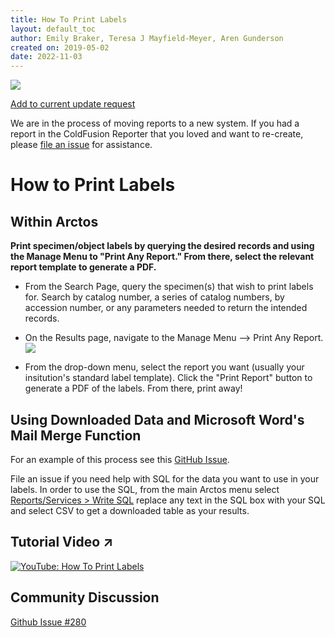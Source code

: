 ```yaml
---
title: How To Print Labels
layout: default_toc
author: Emily Braker, Teresa J Mayfield-Meyer, Aren Gunderson
created on: 2019-05-02
date: 2022-11-03
---
```


![](https://raw.githubusercontent.com/ArctosDB/documentation-wiki/gh-pages/tutorial_images/Bear%20Work%20in%20Progress.JPG)

[Add to current update request](https://github.com/ArctosDB/documentation-wiki/issues/280)

We are in the process of moving reports to a new system. If you had a report in the ColdFusion Reporter that you loved and want to re-create, please [file an issue](https://github.com/ArctosDB/arctos/issues/new?assignees=lkvoong&labels=function-Reports&template=report-template-request.md&title=New+Arctos+Report+Template+Request) for assistance.

# How to Print Labels

## Within Arctos

**Print specimen/object labels by querying the desired records and using the Manage Menu to "Print Any Report." From there, select the relevant report template to generate a PDF.**

* From the Search Page, query the specimen(s) that wish to print labels for. Search by catalog number, a series of catalog numbers, by accession number, or any parameters needed to return the intended records.

* On the Results page, navigate to the Manage Menu --> Print Any Report. 
![](https://raw.githubusercontent.com/ArctosDB/documentation-wiki/gh-pages/images/uploads/print_any_report.JPG)
* From the drop-down menu, select the report you want (usually your insitution's standard label template). Click the "Print Report" button to generate a PDF of the labels. From there, print away!

## Using Downloaded Data and Microsoft Word's Mail Merge Function

For an example of this process see this [GitHub Issue](https://github.com/ArctosDB/arctos/issues/5251).

File an issue if you need help with SQL for the data you want to use in your labels. In order to use the SQL, from the main Arctos menu select [Reports/Services > Write SQL](https://arctos.database.museum/tools/userSQL.cfm) replace any text in the SQL box with your SQL and select CSV to get a downloaded table as your results.

## Tutorial Video ↗️

[![YouTube: How To Print Labels](https://raw.githubusercontent.com/ArctosDB/documentation-wiki/gh-pages/tutorial_images/How_to_Print_Labels_in_Arctos_thumb.jpg)](https://www.youtube.com/watch?v=BlOi5XwJHas)

## Community Discussion

[Github Issue #280](https://github.com/ArctosDB/documentation-wiki/issues/280)
